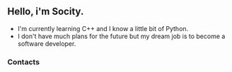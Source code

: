 ## Hello, i'm Socity.
 - I'm currently learning C++ and I know a little bit of Python.
 - I don't have much plans for the future but my dream job is to become a software developer.
### Contacts
